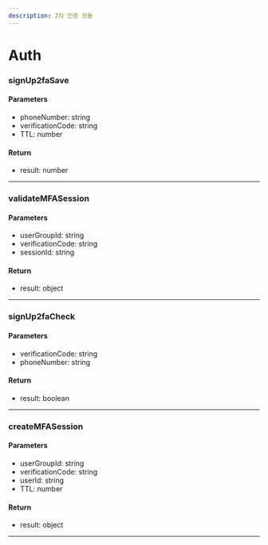 ```yaml
---
description: 2차 인증 모듈
---
```


# Auth

### signUp2faSave

#### Parameters

* phoneNumber: string
* verificationCode: string
* TTL: number

#### Return

* result: number

***

### validateMFASession

#### Parameters

* userGroupId: string
* verificationCode: string
* sessionId: string

#### Return

* result: object

***

### signUp2faCheck

#### Parameters

* verificationCode: string
* phoneNumber: string

#### Return

* result: boolean

***

### createMFASession

#### Parameters

* userGroupId: string
* verificationCode: string
* userId: string
* TTL: number

#### Return

* result: object

***
